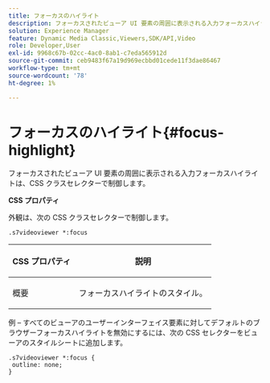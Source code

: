 ```yaml
---
title: フォーカスのハイライト
description: フォーカスされたビューア UI 要素の周囲に表示される入力フォーカスハイライトは、CSS クラスセレクターで制御します。
solution: Experience Manager
feature: Dynamic Media Classic,Viewers,SDK/API,Video
role: Developer,User
exl-id: 9968c67b-02cc-4ac0-8ab1-c7eda565912d
source-git-commit: ceb9483f67a19d969ecbbd01cede11f3dae86467
workflow-type: tm+mt
source-wordcount: '78'
ht-degree: 1%

---
```


# フォーカスのハイライト{#focus-highlight}

フォーカスされたビューア UI 要素の周囲に表示される入力フォーカスハイライトは、CSS クラスセレクターで制御します。

<!--<a id="section_061E550C1C1D4DB2BD663A898895B38C"></a>-->

**CSS プロパティ**

外観は、次の CSS クラスセレクターで制御します。

```
.s7videoviewer *:focus
```

<table id="table_94EE3F5BBE4547C0B4943471CEE7EDE4"> 
 <thead> 
  <tr> 
   <th colname="col1" class="entry"> <p> CSS プロパティ </p> </th> 
   <th colname="col2" class="entry"> <p>説明 </p> </th> 
  </tr> 
 </thead>
 <tbody> 
  <tr> 
   <td colname="col1"> <p> <span class="codeph"> 概要 </span> </p> </td> 
   <td colname="col2"> <p>フォーカスハイライトのスタイル。 </p> </td> 
  </tr> 
 </tbody> 
</table>

例 – すべてのビューアのユーザーインターフェイス要素に対してデフォルトのブラウザーフォーカスハイライトを無効にするには、次の CSS セレクターをビューアのスタイルシートに追加します。

```
.s7videoviewer *:focus { 
 outline: none; 
}
```
